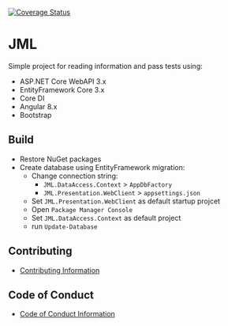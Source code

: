 [![Coverage Status](https://coveralls.io/repos/github/VadimProkopchuk/JML/badge.svg?branch=master)](https://coveralls.io/github/VadimProkopchuk/JML?branch=master)

# JML
Simple project for reading information and pass tests using:
 - ASP.NET Core WebAPI 3.x
 - EntityFramework Core 3.x
 - Core DI
 - Angular 8.x
 - Bootstrap
 
## Build 
- Restore NuGet packages 
- Create database using EntityFramework migration:
  - Change connection string:
    - `JML.DataAccess.Context` > `AppDbFactory`
    - `JML.Presentation.WebClient` > `appsettings.json`
  - Set `JML.Presentation.WebClient` as default startup projcet
  - Open `Package Manager Console`
  - Set `JML.DataAccess.Context` as default project
  - run `Update-Database`
 
 ## Contributing
 * [Contributing Information](CONTRIBUTING.md)

 ## Code of Conduct
 * [Code of Conduct Information](CODE_OF_CONDUCT.md)
